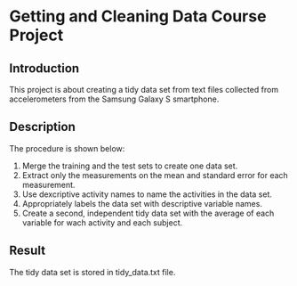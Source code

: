 # Getting and Cleaning Data Course Project

## Introduction
This project is about creating a tidy data set from text files collected from accelerometers from the Samsung Galaxy S smartphone.

## Description
The procedure is shown below:
1. Merge the training and the test sets to create one data set.
2. Extract only the measurements on the mean and standard error for each measurement.
3. Use dexcriptive activity names to name the activities in the data set.
4. Appropriately labels the data set with descriptive variable names.
5. Create a second, independent tidy data set with the average of each variable for wach activity and each subject.

## Result
The tidy data set is stored in tidy_data.txt file.






